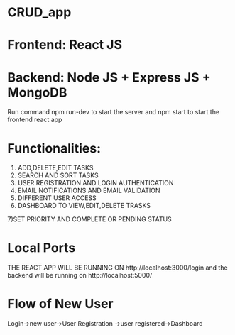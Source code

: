# CRUD_app
# Frontend: React JS
# Backend: Node JS + Express JS + MongoDB
Run command npm run-dev to start the server and npm start to start the frontend react app
# Functionalities:
1) ADD,DELETE,EDIT TASKS
2) SEARCH AND SORT TASKS
3) USER REGISTRATION AND LOGIN AUTHENTICATION
4) EMAIL NOTIFICATIONS AND EMAIL VALIDATION
5) DIFFERENT USER ACCESS
6) DASHBOARD TO VIEW,EDIT,DELETE TRASKS

7)SET PRIORITY AND COMPLETE OR PENDING STATUS

# Local Ports
THE REACT APP WILL BE RUNNING ON http://localhost:3000/login and the backend will be running on http://localhost:5000/

# Flow of New User
Login->new user->User Registration ->user registered->Dashboard
